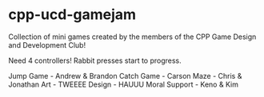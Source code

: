 # cpp-ucd-gamejam
Collection of mini games created by the members of the CPP Game Design and Development Club!

Need 4 controllers!
Rabbit presses start to progress.

Jump Game - Andrew & Brandon
Catch Game - Carson 
Maze - Chris & Jonathan
Art - TWEEEE
Design - HAUUU
Moral Support - Keno & Kim
